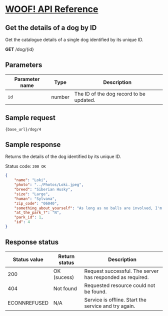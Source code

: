 # [WOOF! API Reference](overview.md)
## Get the details of a dog by ID

Get the catalogue details of a single dog identified by its unique ID.

**GET** /dog/{id}

## Parameters

|Parameter name   |Type   |Description   |   
|---|---|---|
| `id`  |number   | The ID of the dog record to be updated.   |  

## Sample request
```
{base_url}/dog/4
``` 

## Sample response
Returns the details of the dog identified by its unique ID.

Status code: `200 OK`

```json
{
    "name": "Loki",
    "photo": "../Photos/Loki.jpeg",
    "breed": "Siberian Husky",
    "size": "Large",
    "human": "Sylvana",
    "zip_code": "06040",
    "something_about_yourself": "As long as no balls are involved, I'm very mellow!",
    "at_the_park_?": "N",
    "park_id": 1,
    "id": 4
}
```


## Response status
|Status value   |Return status  |Description   |   
|---|---|---|
| 200  |OK (sucess)  | Request successful. The server has responded as required.  |  
|404|Not found|Requested resource could not be found.|
|ECONNREFUSED|N/A|Service is offline. Start the service and try again.|
